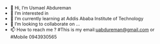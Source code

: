- 👋 Hi, I’m Usmael Abdureman
- 👀 I’m interested in 
- 🌱 I’m currently learning at Addis Ababa Institute of Technology
- 💞️ I’m looking to collaborate on ...
- 📫 How to reach me ?
#This is my email:uabdureman@gmail.com or 
#Mobile 0943930565

<!---
Usmaelabdureman/Usmaelabdureman is a ✨ special ✨ repository because its `README.md` (this file) appears on your GitHub profile.
You can click the Preview link to take a look at your changes.
--->

